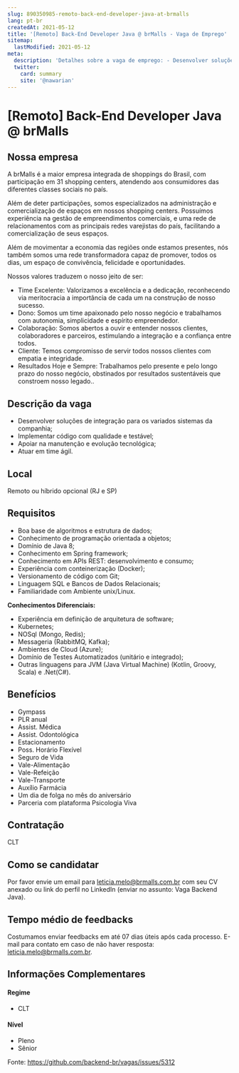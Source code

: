 ```yaml
---
slug: 890350985-remoto-back-end-developer-java-at-brmalls
lang: pt-br
createdAt: 2021-05-12
title: '[Remoto] Back-End Developer Java @ brMalls - Vaga de Emprego'
sitemap:
  lastModified: 2021-05-12
meta:
  description: 'Detalhes sobre a vaga de emprego: - Desenvolver soluções de integração para os variados sistemas da companhia; - Implementar código com qualidade e testável; - Apoiar na manutenção e evolução tecnológica; - Atuar em time ágil.'
  twitter:
    card: summary
    site: '@nawarian'
---
```


# [Remoto] Back-End Developer Java @ brMalls

<!--
==================================================
Caso a vaga for remoto durante a pandemia informar no texto "Remoto durante o covid"
==================================================
-->
<!-- 
==================================================
POR FAVOR, SÓ POSTE SE A VAGA FOR PARA BACK-END!

Não faça distinção de gênero no título da vaga.

Use: "Back-End Developer" ao invés de 
"Desenvolvedor Back-End" \o/

Exemplo: `[São Paulo] Back-End Developer @ NOME DA EMPRESA`
==================================================
-->
<!--
==================================================
Caso a vaga for remoto durante a pandemia deixar a linha abaixo
==================================================
-->


## Nossa empresa

A brMalls é a maior empresa integrada de shoppings do Brasil, com participação em 31 shopping centers, atendendo aos consumidores das diferentes classes sociais no país.

Além de deter participações, somos especializados na administração e comercialização de espaços em nossos shopping centers. Possuímos experiência na gestão de empreendimentos comerciais, e uma rede de relacionamentos com as principais redes varejistas do país, facilitando a comercialização de seus espaços.

Além de movimentar a economia das regiões onde estamos presentes, nós também somos uma rede transformadora capaz de promover, todos os dias, um espaço de convivência, felicidade e oportunidades.

Nossos valores traduzem o nosso jeito de ser:

- Time Excelente: Valorizamos a excelência e a dedicação, reconhecendo via meritocracia a importância de cada um na construção de nosso sucesso.
- Dono: Somos um time apaixonado pelo nosso negócio e trabalhamos com autonomia, simplicidade e espírito empreendedor.
- Colaboração: Somos abertos a ouvir e entender nossos clientes, colaboradores e parceiros, estimulando a integração e a confiança entre todos.
- Cliente: Temos compromisso de servir todos nossos clientes com empatia e integridade.
- Resultados Hoje e Sempre: Trabalhamos pelo presente e pelo longo prazo do nosso negócio, obstinados por resultados sustentáveis que constroem nosso legado..

## Descrição da vaga

- Desenvolver soluções de integração para os variados sistemas da companhia;
- Implementar código com qualidade e testável;
- Apoiar na manutenção e evolução tecnológica;
- Atuar em time ágil.

## Local

Remoto ou híbrido opcional (RJ e SP)

## Requisitos

- Boa base de algoritmos e estrutura de dados;
- Conhecimento de programação orientada a objetos;
- Domínio de Java 8;
- Conhecimento em Spring framework;
- Conhecimento em APIs REST: desenvolvimento e consumo;
- Experiência com conteinerização (Docker);
- Versionamento de código com Git;
- Linguagem SQL e Bancos de Dados Relacionais;
- Familiaridade com Ambiente unix/Linux.

**Conhecimentos Diferenciais:**

- Experiência em definição de arquitetura de software;
- Kubernetes;
- NOSql (Mongo, Redis);
- Messageria (RabbitMQ, Kafka);
- Ambientes de Cloud (Azure);
- Domínio de Testes Automatizados (unitário e integrado);
- Outras linguagens para JVM (Java Virtual Machine) (Kotlin, Groovy, Scala) e .Net(C#).

## Benefícios

- Gympass
- PLR anual
- Assist. Médica
- Assist. Odontológica
- Estacionamento
- Poss. Horário Flexível
- Seguro de Vida
- Vale-Alimentação
- Vale-Refeição
- Vale-Transporte
- Auxílio Farmácia
- Um dia de folga no mês do aniversário
- Parceria com plataforma Psicologia Viva

## Contratação

CLT

## Como se candidatar

Por favor envie um email para leticia.melo@brmalls.com.br com seu CV anexado ou link do perfil no LinkedIn (enviar no assunto: Vaga Backend Java).

## Tempo médio de feedbacks

Costumamos enviar feedbacks em até 07 dias úteis após cada processo.
E-mail para contato em caso de não haver resposta: leticia.melo@brmalls.com.br.

## Informações Complementares
<!-- retire os labels que não fazem sentido à vaga -->

#### Regime
- CLT

#### Nível
- Pleno
- Sênior

Fonte: https://github.com/backend-br/vagas/issues/5312